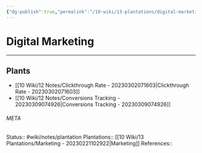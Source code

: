```yaml
---
{"dg-publish":true,"permalink":"/10-wiki/13-plantations/digital-marketing-20230302071640/"}
---
```


# Digital Marketing
---



## Plants
- [[10 Wiki/12 Notes/Clickthrough Rate - 20230302071603\|Clickthrough Rate - 20230302071603]]
- [[10 Wiki/12 Notes/Conversions Tracking - 20230309074926\|Conversions Tracking - 20230309074926]]




###### META
Status:: #wiki/notes/plantation
Plantations:: [[10 Wiki/13 Plantations/Marketing - 20230221102922\|Marketing]]
References:: 
